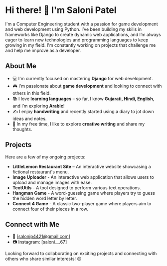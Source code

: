 # Hi there! 👋 I'm Saloni Patel

I'm a Computer Engineering student with a passion for game development and web development using Python. I’ve been building my skills in frameworks like Django to create dynamic web applications, and I’m always eager to learn new technologies and programming languages to keep growing in my field. I'm constantly working on projects that challenge me and help me improve as a developer.

## About Me
- 💻 I'm currently focused on mastering **Django** for web development.
- 🎮 I'm passionate about **game development** and looking to connect with others in this field.
- 📚 I love **learning languages** – so far, I know **Gujarati, Hindi, English**, and I’m exploring **Arabic**!
- ✍️ I enjoy **handwriting** and recently started using a diary to jot down ideas and notes.
- 🌟 In my free time, I like to explore **creative writing** and share my thoughts.

## Projects
Here are a few of my ongoing projects:

- **LittleLemon Restaurant Site** – An interactive website showcasing a fictional restaurant's menu.
- **Image Uploader** - An interactive web application that allows users to upload and manage images with ease.
- **TextUtils** - A tool designed to perform various text operations.
- **Hangman Game** - A word-guessing game where players try to guess the hidden word letter by letter.
- **Connect 4 Game** - A classic two-player game where players aim to connect four of their pieces in a row.
  
## Connect with Me
- 📧 [salonip4421@gmail.com]
- 📷 Instagram: [saloni__.67]

Looking forward to collaborating on exciting projects and connecting with others who share similar interests! 😊
